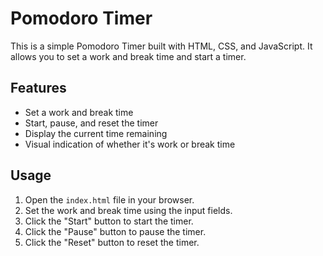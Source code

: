 # Pomodoro Timer

This is a simple Pomodoro Timer built with HTML, CSS, and JavaScript. It allows you to set a work and break time and start a timer.

## Features

- Set a work and break time
- Start, pause, and reset the timer
- Display the current time remaining
- Visual indication of whether it's work or break time

## Usage

1. Open the `index.html` file in your browser.
2. Set the work and break time using the input fields.
3. Click the "Start" button to start the timer.
4. Click the "Pause" button to pause the timer.
5. Click the "Reset" button to reset the timer.
